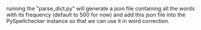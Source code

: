 running the "parse_dict.py" will generate a json file containing all the words
with its frequency (default to 500 for now) and add this json file into the
PySpellchecker instance so that we can use it in word correction.
